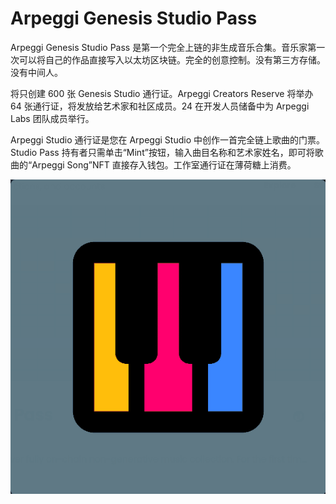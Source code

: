 # Arpeggi Genesis Studio Pass

Arpeggi Genesis Studio Pass 是第一个完全上链的非生成音乐合集。音乐家第一次可以将自己的作品直接写入以太坊区块链。完全的创意控制。没有第三方存储。没有中间人。

将只创建 600 张 Genesis Studio 通行证。Arpeggi Creators Reserve 将举办 64 张通行证，将发放给艺术家和社区成员。24 在开发人员储备中为 Arpeggi Labs 团队成员举行。

Arpeggi Studio 通行证是您在 Arpeggi Studio 中创作一首完全链上歌曲的门票。Studio Pass 持有者只需单击“Mint”按钮，输入曲目名称和艺术家姓名，即可将歌曲的“Arpeggi Song”NFT 直接存入钱包。工作室通行证在薄荷糖上消费。

![nft](微信截图_20220901141346.png)
